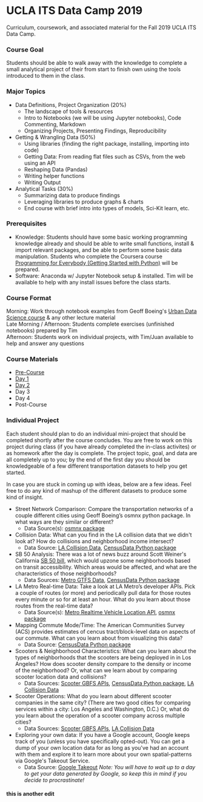 # UCLA ITS Data Camp 2019
Curriculum, coursework, and associated material for the Fall 2019 UCLA ITS Data Camp.

### Course Goal
Students should be able to walk away with the knowledge to complete a small analytical project of their from start to finish own using the tools introduced to them in the class.

### Major Topics
- Data Definitions, Project Organization (20%) 
    - The landscape of tools & resources
    - Intro to Notebooks (we will be using Jupyter notebooks), Code Commenting, Markdown 
    - Organizing Projects, Presenting Findings, Reproducibility  
- Getting & Wrangling Data (50%)
    - Using libraries (finding the right package, installing, importing into code)
    - Getting Data: From reading flat files such as CSVs, from the web using an API
    - Reshaping Data (Pandas)
    - Writing helper functions 
    - Writing Output
- Analytical Tasks (30%)  
    - Summarizing data to produce findings
    - Leveraging libraries to produce graphs & charts
    - End course with brief intro into types of models, Sci-Kit learn, etc.

### Prerequisites
- Knowledge:  Students should have some basic working programming knowledge already and should be able to write small functions, install & import relevant packages, and be able to perform some basic data manipulation.  Students who complete the Coursera course [Programming for Everybody (Getting Started with Python)](https://www.coursera.org/learn/python) will be prepared.  
- Software: Anaconda w/ Jupyter Notebook setup & installed. Tim will be available to help with any install issues before the class starts.

### Course Format
Morning: Work through notebook examples from Geoff Boeing's [Urban Data Science course](https://github.com/gboeing/urban-data-science) & any other lecture material  
Late Morning / Afternoon: Students complete exercises (unfinished notebooks) prepared by Tim  
Afternoon: Students work on individual projects, with Tim/Juan available to help and answer any questions  

### Course Materials
- [Pre-Course](https://github.com/black-tea/ucla-its-data-camp-2019/tree/master/Pre-Course)
- [Day 1](https://github.com/black-tea/ucla-its-data-camp-2019/tree/master/Day1)
- [Day 2](https://github.com/black-tea/ucla-its-data-camp-2019/tree/master/Day2)
- Day 3
- Day 4
- Post-Course

### Individual Project
Each student should plan to do an individual mini-project that should be completed shortly after the course concludes. You are free to work on this project during class (if you have already completed the in-class activites) or as homework after the day is complete. The project topic, goal, and data are all completely up to you; by the end of the first day you should be knowledgeable of a few different transportation datasets to help you get started.

In case you are stuck in coming up with ideas, below are a few ideas. Feel free to do any kind of mashup of the different datasets to produce some kind of insight.  
  
* Street Network Comparison: Compare the transportation networks of a couple different cities using Geoff Boeing’s osmnx python package. In what ways are they similar or different?
    * Data Source(s): [osmnx package](https://github.com/gboeing/osmnx)
* Collision Data: What can you find in the LA collision data that we didn't look at? How do collisions and neighborhood income intersect?
    * Data Source: [LA Collision Data](http://visionzero.geohub.lacity.org/), [CensusData Python package](https://pypi.org/project/CensusData/)
* SB 50 Analysis: There was a lot of news buzz around Scott Weiner's California [SB 50 bill](https://sf.curbed.com/2019/5/10/18563360/senate-bill-50-chart-sb50-explainer-housing-transit), which would upzone some neighborhoods based on transit accessibility. Which areas would be affected, and what are the characteristics of those neighborhoods?
    * Data Sources: [Metro GTFS Data](https://developer.metro.net/introduction/gtfs-data/download-metros-gtfs-data/), [CensusData Python package](https://pypi.org/project/CensusData/)
* LA Metro Real-time Data: Take a look at LA Metro’s developer APIs. Pick a couple of routes (or more) and periodically pull data for those routes every minute or so for at least an hour. What do you learn about those routes from the real-time data? 
    * Data Source(s): [Metro Realtime Vehicle Location API](https://developer.metro.net/portfolio-item/real-time-arrivals/), [osmnx package](https://github.com/gboeing/osmnx) 
* Mapping Commute Mode/Time: The American Communities Survey (ACS) provides estimates of cencus tract/block-level data on aspects of our commute. What can you learn about from visualizing this data? 
    *  Data Source: [CensusData Python package](https://pypi.org/project/CensusData/)
* Scooters & Neighborhood Characteristics: What can you learn about the types of neighborhoods that the scooters are being deployed in in Los Angeles? How does scooter density compare to the density or income of the neighborhood? Or, what can we learn about by comparing scooter location data and collisions?
    * Data Sources: [Scooter GBFS APIs](https://github.com/black-tea/swarm-of-scooters/blob/master/data/systems.csv), [CensusData Python package](https://pypi.org/project/CensusData/), [LA Collision Data](http://visionzero.geohub.lacity.org/)
* Scooter Operations: What do you learn about different scooter companies in the same city? (There are two good cities for comparing services within a city: Los Angeles and Washington, D.C.) Or, what do you learn about the operation of a scooter company across multiple cities? 
    * Data Sources: [Scooter GBFS APIs](https://github.com/black-tea/swarm-of-scooters/blob/master/data/systems.csv), [LA Collision Data](http://visionzero.geohub.lacity.org/)
* Exploring your own data: If you have a Google account, Google keeps track of you (unless you have specifically opted-out). You can get a dump of your own location data for as long as you've had an account with them and explore it to learn more about your own spatial-patterns via Google's Takeout Service.
    * Data Source: [Google Takeout](https://takeout.google.com/settings/takeout) _Note: You will have to wait up to a day to get your data generated by Google, so keep this in mind if you decide to procrastinate!_

#### this is another edit
